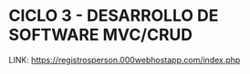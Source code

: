# CICLO 3 - DESARROLLO DE SOFTWARE MVC/CRUD

LINK:
https://registrosperson.000webhostapp.com/index.php
